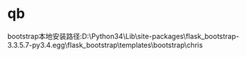 # qb

bootstrap本地安装路径:D:\Python34\Lib\site-packages\flask_bootstrap-3.3.5.7-py3.4.egg\flask_bootstrap\templates\bootstrap\chris